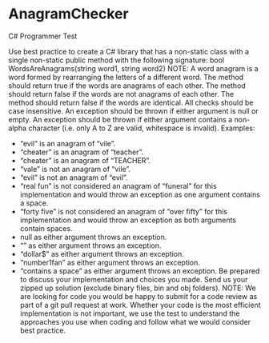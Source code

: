 # AnagramChecker
C# Programmer Test

Use best practice to create a C# library that has a non-static class with a single non-static public
method with the following signature:
bool WordsAreAnagrams(string word1, string word2)
NOTE: A word anagram is a word formed by rearranging the letters of a different word.
The method should return true if the words are anagrams of each other.
The method should return false if the words are not anagrams of each other.
The method should return false if the words are identical.
All checks should be case insensitive.
An exception should be thrown if either argument is null or empty.
An exception should be thrown if either argument contains a non-alpha character (i.e. only A to Z are
valid, whitespace is invalid).
Examples:
- “evil” is an anagram of “vile”.
- “cheater” is an anagram of “teacher”.
- “cheater” is an anagram of “TEACHER”.
- “vale” is not an anagram of “vile”.
- “evil” is not an anagram of “evil”.
- “real fun” is not considered an anagram of “funeral” for this implementation and would
throw an exception as one argument contains a space.
- “forty five” is not considered an anagram of “over fifty” for this implementation and would
throw an exception as both arguments contain spaces.
- null as either argument throws an exception.
- “” as either argument throws an exception.
- “dollar$” as either argument throws an exception.
- “number1fan” as either argument throws an exception.
- “contains a space” as either argument throws an exception.
Be prepared to discuss your implementation and choices you made.
Send us your zipped up solution (exclude binary files, bin and obj folders).
NOTE: We are looking for code you would be happy to submit for a code review as part of a git pull
request at work. Whether your code is the most efficient implementation is not important, we use
the test to understand the approaches you use when coding and follow what we would consider
best practice.
